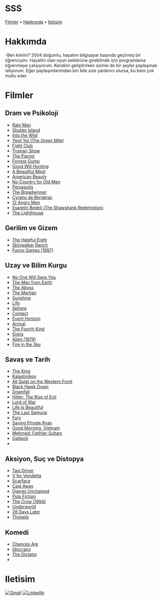 # SSS

[Filmler](#filmler) • [Hakkımda](#hakkimda) • [Iletisim](#iletisim)



# Hakkımda
-Ben kimim?
2004 doğumlu, hayatını bilgisayar başında geçirmiş bir öğrenciyim. Hayalim olan oyun sektörüne girebilmek için programlama öğrenmeye çalışıyorum. 
Kendimi geliştirirken sizinle de bir şeyler paylaşmak istiyorum. Eğer paylaşımlarımdan biri bile size yardımcı olursa, bu beni çok mutlu eder.

# Filmler

## Dram ve Psikoloji

- [Rain Man](https://www.imdb.com/title/tt0095953/)  
- [Shutter Island](https://www.imdb.com/title/tt1130884/)  
- [Into the Wild](https://www.imdb.com/title/tt0758758/)  
- [Yeşil Yol (The Green Mile)](https://www.imdb.com/title/tt0120689/)  
- [Fight Club](https://www.imdb.com/title/tt0137523/)  
- [Truman Show](https://www.imdb.com/title/tt0120382/)  
- [The Pianist](https://www.imdb.com/title/tt0253474/)  
- [Forrest Gump](https://www.imdb.com/title/tt0109830/)  
- [Good Will Hunting](https://www.imdb.com/title/tt0119217/)  
- [A Beautiful Mind](https://www.imdb.com/title/tt0268978/)  
- [American Beauty](https://www.imdb.com/title/tt0169547/)  
- [No Country for Old Men](https://www.imdb.com/title/tt0477348/)  
- [Persepolis](https://www.imdb.com/title/tt0808417/)  
- [The Breadwinner](https://www.imdb.com/title/tt3901826/)
- [Cyrano de Bergerac](https://www.imdb.com/title/tt0099334/)  
- [12 Angry Men](https://www.imdb.com/title/tt0050083/)  
- [Esaretin Bedeli (The Shawshank Redemption)](https://www.imdb.com/title/tt0111161/)  
- [The Lighthouse](https://www.imdb.com/title/tt7984734/)  

## Gerilim ve Gizem

- [The Hateful Eight](https://www.imdb.com/title/tt3460252/)    
- [Skinwalker Ranch](https://www.imdb.com/title/tt2881698/)  
- [Funny Games (1997)](https://www.imdb.com/title/tt0119167/)  

## Uzay ve Bilim Kurgu

- [No One Will Save You](https://www.imdb.com/title/tt14509110/)  
- [The Man from Earth](https://www.imdb.com/title/tt0756683/)  
- [The Abyss](https://www.imdb.com/title/tt0096754/)  
- [The Martian](https://www.imdb.com/title/tt3659388/)  
- [Sunshine](https://www.imdb.com/title/tt0448134/) 
- [Life](https://www.imdb.com/title/tt5442430/)  
- [Sphere](https://www.imdb.com/title/tt0120184/)  
- [Contact](https://www.imdb.com/title/tt0118884/)  
- [Event Horizon](https://www.imdb.com/title/tt0119081/)  
- [Arrival](https://www.imdb.com/title/tt2543164/)  
- [The Fourth Kind](https://www.imdb.com/title/tt1220198/)  
- [Signs](https://www.imdb.com/title/tt0286106/)  
- [Alien (1979)](https://www.imdb.com/title/tt0078748/)  
- [Fire in the Sky](https://www.imdb.com/title/tt0106912/)  

## Savaş ve Tarih

- [The King](https://www.imdb.com/title/tt7984766/)  
- [Kalashnikov](https://www.imdb.com/title/tt11547520/)  
- [All Quiet on the Western Front](https://www.imdb.com/title/tt1016150/)  
- [Black Hawk Down](https://www.imdb.com/title/tt0265086/)  
- [Downfall](https://www.imdb.com/title/tt0363163/)  
- [Hitler: The Rise of Evil](https://www.imdb.com/title/tt0346293/)  
- [Lord of War](https://www.imdb.com/title/tt0399295/)  
- [Life Is Beautiful](https://www.imdb.com/title/tt0118799/)  
- [The Last Samurai](https://www.imdb.com/title/tt0325710/)  
- [Fury](https://www.imdb.com/title/tt2713180/)  
- [Saving Private Ryan](https://www.imdb.com/title/tt0120815/)  
- [Good Morning, Vietnam](https://www.imdb.com/title/tt0093105/)  
- [Mehmed: Fatihler Sultanı](https://www.imdb.com/title/tt31323988/)
- [Gallipoli](https://www.imdb.com/title/tt3577058/)
- 
## Aksiyon, Suç ve Distopya

- [Taxi Driver](https://www.imdb.com/title/tt0075314/)  
- [V for Vendetta](https://www.imdb.com/title/tt0434409/)  
- [Scarface](https://www.imdb.com/title/tt0086250/)  
- [Cast Away](https://www.imdb.com/title/tt0162222/)  
- [Django Unchained](https://www.imdb.com/title/tt1853728/)  
- [Pulp Fiction](https://www.imdb.com/title/tt0110912/)  
- [The Crow (1994)](https://www.imdb.com/title/tt0109506/)  
- [Underworld](https://www.imdb.com/title/tt0320691/)  
- [28 Days Later](https://www.imdb.com/title/tt0289043/)  
- [Threads](https://www.imdb.com/title/tt0090163/)  

## Komedi
- [Chances Are](https://www.imdb.com/title/tt0097044/)  
- [Idiocracy](https://www.imdb.com/title/tt0387808/)
- [The Dictator](https://www.imdb.com/title/tt1645170/)
- 
# Iletisim

[![Gmail](https://img.shields.io/badge/Gmail-DM-blue?style=flat&logo=gmail)](mailto:hamzadonmez53@gmail.com)
[![LinkedIn](https://img.shields.io/badge/LinkedIn-Connect-blue?style=flat&logo=linkedin)](https://www.linkedin.com/in/hamza-d%C3%B6nmez-4907b9383/)

